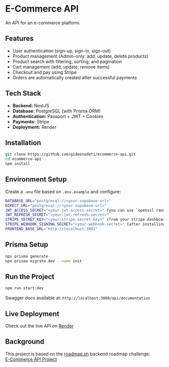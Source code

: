 # E-Commerce API

An API for an e-commerce platform.

## Features

- User authentication (sign-up, sign-in, sign-out)
- Product management (Admin-only: add, update, delete products)
- Product search with filtering, sorting, and pagination
- Cart management (add, update, remove items)
- Checkout and pay using Stripe
- Orders are automatically created after successful payments

## Tech Stack

- **Backend:** NestJS
- **Database:** PostgreSQL (with Prisma ORM)
- **Authentication:** Passport + JWT + Cookies
- **Payments:** Stripe
- **Deployment:** Render

## Installation

```bash
git clone https://github.com/gideonadeti/ecommerce-api.git
cd ecommerce-api
npm install
```

## Environment Setup

Create a `.env` file based on `.env.example` and configure:

```bash
DATABASE_URL="postgresql://<your-supabase-url>"
DIRECT_URL="postgresql://<your-supabase-url>"
JWT_ACCESS_SECRET="<your-jwt-access-secret>" (you can use `openssl rand -base64 32` to generate a random secret)
JWT_REFRESH_SECRET="<your-jwt-refresh-secret>"
STRIPE_SECRET_KEY="<your-stripe-secret-key>" (from your stripe dashboard)
STRIPE_WEBHOOK_SIGNING_SECRET="<your-webhook-secret>" (after installing  stripe cli and running `stripe listen --forward-to localhost:3000/webhooks/stripe`)
FRONTEND_BASE_URL="http://localhost:3001"
```

## Prisma Setup

```bash
npx prisma generate
npx prisma migrate dev --name init
```

## Run the Project

```bash
npm run start:dev
```

Swagger docs available at: `http://localhost:3000/api/documentation`

## Live Deployment

Check out the live API on [Render](https://ecommerce-api-7cmw.onrender.com/api/documentation)

## Background

This project is based on the [roadmap.sh](https://roadmap.sh) backend roadmap challenge:  
[E-Commerce API Project](https://roadmap.sh/projects/ecommerce-api)
